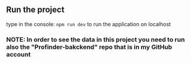 ## Run the project
type in the console: ```npm run dev``` to run the application on localhost
### NOTE: In order to see the data in this project you need to run also the "Profinder-bakckend" repo that is in my GitHub account 
